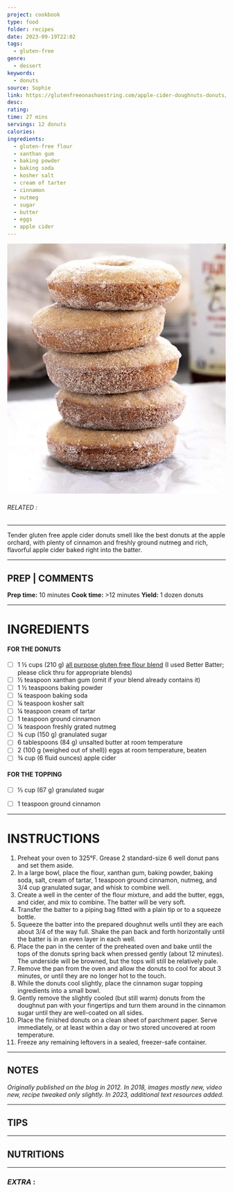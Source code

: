 ```yaml
---
project: cookbook
type: food
folder: recipes
date: 2023-09-19T22:02
tags:
  - gluten-free
genre:
  - dessert
keywords:
  - donuts
source: Sophie
link: https://glutenfreeonashoestring.com/apple-cider-doughnuts-donuts/
desc: 
rating: 
time: 27 mins
servings: 12 donuts
calories: 
ingredients:
  - gluten-free flour
  - xanthan gum
  - baking powder
  - baking soda
  - kosher salt
  - cream of tarter
  - cinnamon
  - nutmeg
  - sugar
  - butter
  - eggs
  - apple cider
---
```


![IMAGE](image_207.png)

###### *RELATED* : 
---
Tender gluten free apple cider donuts smell like the best donuts at the apple orchard, with plenty of cinnamon and freshly ground nutmeg and rich, flavorful apple cider baked right into the batter.

---
## PREP | COMMENTS

**Prep time:** 10 minutes **Cook time:** >12 minutes **Yield:** 1 dozen donuts

---
# INGREDIENTS

#### FOR THE DONUTS

- [ ] 1 ½ cups (210 g) [all purpose gluten free flour blend](https://glutenfreeonashoestring.com/all-purpose-gluten-free-flour-recipes/) (I used Better Batter; please click thru for appropriate blends)
- [ ] ½ teaspoon xanthan gum (omit if your blend already contains it)
- [ ] 1 ½ teaspoons baking powder
- [ ] ¼ teaspoon baking soda
- [ ] ¼ teaspoon kosher salt
- [ ] ¼ teaspoon cream of tartar
- [ ] 1 teaspoon ground cinnamon
- [ ] ¼ teaspoon freshly grated nutmeg
- [ ] ¾ cup (150 g) granulated sugar
- [ ] 6 tablespoons (84 g) unsalted butter at room temperature
- [ ] 2 (100 g (weighed out of shell)) eggs at room temperature, beaten
- [ ] ¾ cup (6 fluid ounces) apple cider

#### FOR THE TOPPING

- [ ] ⅓ cup (67 g) granulated sugar
- [ ] 1 teaspoon ground cinnamon
 

---
# INSTRUCTIONS

1. Preheat your oven to 325°F. Grease 2 standard-size 6 well donut pans and set them aside.
2. In a large bowl, place the flour, xanthan gum, baking powder, baking soda, salt, cream of tartar, 1 teaspoon ground cinnamon, nutmeg, and 3/4 cup granulated sugar, and whisk to combine well.
3. Create a well in the center of the flour mixture, and add the butter, eggs, and cider, and mix to combine. The batter will be very soft.
4. Transfer the batter to a piping bag fitted with a plain tip or to a squeeze bottle.
5. Squeeze the batter into the prepared doughnut wells until they are each about 3/4 of the way full. Shake the pan back and forth horizontally until the batter is in an even layer in each well.
6. Place the pan in the center of the preheated oven and bake until the tops of the donuts spring back when pressed gently (about 12 minutes). The underside will be browned, but the tops will still be relatively pale.
7. Remove the pan from the oven and allow the donuts to cool for about 3 minutes, or until they are no longer hot to the touch.
8. While the donuts cool slightly, place the cinnamon sugar topping ingredients into a small bowl.
9. Gently remove the slightly cooled (but still warm) donuts from the doughnut pan with your fingertips and turn them around in the cinnamon sugar until they are well-coated on all sides.
10. Place the finished donuts on a clean sheet of parchment paper. Serve immediately, or at least within a day or two stored uncovered at room temperature.
11. Freeze any remaining leftovers in a sealed, freezer-safe container.

---
## NOTES

_Originally published on the blog in 2012. In 2018, images mostly new, video new, recipe tweaked only slightly. In 2023, additional text resources added._

---
## TIPS



---
## NUTRITIONS



---
### *EXTRA* :



